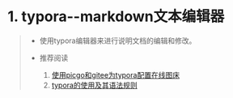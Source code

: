 # 1. typora--markdown文本编辑器

> - 使用typora编辑器来进行说明文档的编辑和修改。
>
> - 推荐阅读
>
>   1. [使用picgo和gitee为typora配置在线图床](https://blog.csdn.net/qq_42827680/article/details/105951510)
>   2. [typora的使用及其语法规则](https://blog.csdn.net/mollen/article/details/84110708)
>
>   